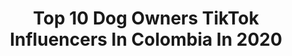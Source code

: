---
title: Top 10 Dog Owners TikTok Influencers In Colombia In 2020
description: >-
  Find top dog owners TikTok influencers in Colombia in 2020. Most popular hashtags: #colombia #coronavirus #dogs #comedia.
platform: TikTok
profiles:
  - username: "cristianquicen0"
    fullname: >-
      Cristian Quiceno
    location: "Colombia"
    followers: 59528
    engagement: 575
    commentsToLikes: 0.021856
    id: cka9ljxfe2ii10i780p631pwq
    verified: false
    hashtags: "#regalo, #coronavirus, #coronatime, #coronaviruschallenge"
  - username: "gregoriosmithmedina"
    fullname: >-
      Gregorio smith
    location: "Colombia"
    followers: 32619
    engagement: 1130
    commentsToLikes: 0.058960
    id: ckaifut4jylf00i78710k7vf6
    verified: false
    hashtags: "#galeria, #paisesdelmundo, #photo, #latino"
  - username: "joseluisuribeochoa"
    fullname: >-
      JOSÉ LUÍS URIBE
    location: "Colombia"
    followers: 25765
    engagement: 958
    commentsToLikes: 0.071760
    id: cka9o80nk5hrg0i78kfdnvh5b
    verified: false
    hashtags: "#tiktokindia, #mascarilla, #champibeats, #sopresa"
  - username: "hereismaca"
    fullname: >-
      Marí Camila
    location: "Colombia"
    followers: 53367
    engagement: 1129
    commentsToLikes: 0.031495
    id: cka0nx4rs15aj0i78xdj4l0oh
    verified: false
    hashtags: "#cover, #crush, #perfect, #fypage"
  - username: "itsangiepao"
    fullname: >-
      Angie Cervantes
    location: "Colombia"
    followers: 20087
    engagement: 799
    commentsToLikes: 0.011664
    id: ckahxe4b6uusk0i78szuse1o0
    verified: false
    hashtags: "#maduroconqueso, #perro, #cocinando, #foodlover"
  - username: "andrespabonmatomy"
    fullname: >-
      Andres Pabon Manriqu
    location: "Colombia"
    followers: 3041
    engagement: 809
    commentsToLikes: 0.012569
    id: cka0hboqb8k3i0i78vkv7ehld
    verified: false
    hashtags: "#thousandmiles, #adoptame, #tuyo, #comida"
  - username: "alex_pulgarin1"
    fullname: >-
      Alex Pulgarín
    location: "Colombia"
    followers: 68183
    engagement: 1202
    commentsToLikes: 0.045444
    id: ck900wg85ascy0j78frnn8wz3
    verified: false
    hashtags: "#casadereinas, #novios, #hijos, #parejas"
  - username: "rodolfovelasquezmolano"
    fullname: >-
      Rodolfo Velasquez
    location: "Colombia"
    followers: 550748
    engagement: 1893
    commentsToLikes: 0.012255
    id: ck9rl71m2wkdr0j786nylrqup
    verified: false
    hashtags: "#dog, #doglover, #covid19, #comedy"
  - username: "juandiegoforero1"
    fullname: >-
      Juan Diego Forero
    location: "Colombia"
    followers: 2108
    engagement: 947
    commentsToLikes: 0.105785
    id: ckacguyr3wrkw0i788ilw8p7n
    verified: false
    hashtags: "#parati, #past, #nairobi, #crush"
  - username: "juanjaramilloe"
    fullname: >-
      Juanjaramilloe
    location: "Colombia"
    followers: 767757
    engagement: 1790
    commentsToLikes: 0.006687
    id: ckae5alya6i4g0i78o6e27fcv
    verified: true
    hashtags: "#morty, #dog, #pet, #lgbti"
---